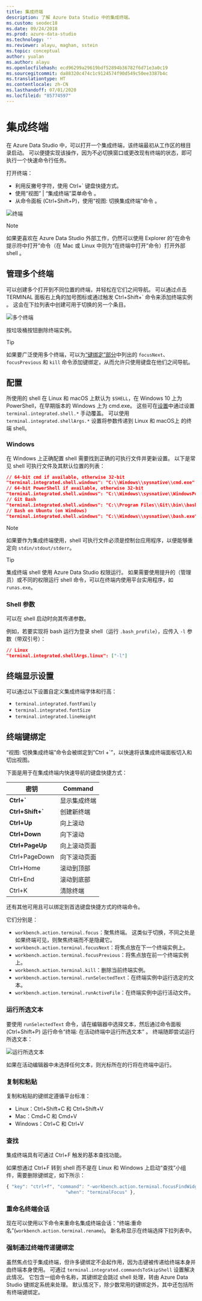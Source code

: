 ```yaml
---
title: 集成终端
description: 了解 Azure Data Studio 中的集成终端。
ms.custom: seodec18
ms.date: 09/24/2018
ms.prod: azure-data-studio
ms.technology: ''
ms.reviewer: alayu, maghan, sstein
ms.topic: conceptual
author: yualan
ms.author: alayu
ms.openlocfilehash: ecd96299a29619bdf52894b36782f6d71e3a0c19
ms.sourcegitcommit: da88320c474c1c9124574f90d549c50ee3387b4c
ms.translationtype: HT
ms.contentlocale: zh-CN
ms.lasthandoff: 07/01/2020
ms.locfileid: "85774597"
---
```

# <a name="integrated-terminal"></a>集成终端

在 Azure Data Studio 中，可以打开一个集成终端，该终端最初从工作区的根目录启动。 可以便捷实现该操作，因为不必切换窗口或更改现有终端的状态，即可执行一个快速命令行任务。

打开终端：

* 利用反撇号字符，使用 Ctrl+` 键盘快捷方式。
* 使用“视图” | “集成终端”菜单命令 。
* 从命令面板 (Ctrl+Shift+P)，使用“视图: 切换集成终端”命令  。

![终端](media/integrated-terminal/terminal-screen.png)

> [!NOTE]
> 如果更喜欢在 Azure Data Studio 外部工作，仍然可以使用 Explorer 的“在命令提示符中打开”命令（在 Mac 或 Linux 中则为“在终端中打开”命令）打开外部 shell 。

## <a name="managing-multiple-terminals"></a>管理多个终端

可以创建多个打开到不同位置的终端，并轻松在它们之间导航。 可以通过点击 TERMINAL 面板右上角的加号图标或通过触发 Ctrl+Shift+` 命令来添加终端实例 。 这会在下拉列表中创建可用于切换的另一个条目。

![多个终端](media/integrated-terminal/terminal-multiple-instances.png)

按垃圾桶按钮删除终端实例。

> [!TIP]
> 如果要广泛使用多个终端，可以为[“键绑定”部分](#key-bindings)中列出的 `focusNext`、`focusPrevious` 和 `kill` 命令添加键绑定，从而允许只使用键盘在他们之间导航。

## <a name="configuration"></a>配置

所使用的 shell 在 Linux 和 macOS 上默认为 `$SHELL`，在 Windows 10 上为 PowerShell，在早期版本的 Windows 上为 cmd.exe。 这些可在[设置](settings.md)中通过设置 `terminal.integrated.shell.*` 手动覆盖。 可以使用 `terminal.integrated.shellArgs.*` 设置将参数传递到 Linux 和 macOS上 的终端 shell。

### <a name="windows"></a>Windows

在 Windows 上正确配置 shell 需要找到正确的可执行文件并更新设置。 以下是常见 shell 可执行文件及其默认位置的列表：

```json
// 64-bit cmd if available, otherwise 32-bit
"terminal.integrated.shell.windows": "C:\\Windows\\sysnative\\cmd.exe"
// 64-bit PowerShell if available, otherwise 32-bit
"terminal.integrated.shell.windows": "C:\\Windows\\sysnative\\WindowsPowerShell\\v1.0\\powershell.exe"
// Git Bash
"terminal.integrated.shell.windows": "C:\\Program Files\\Git\\bin\\bash.exe"
// Bash on Ubuntu (on Windows)
"terminal.integrated.shell.windows": "C:\\Windows\\sysnative\\bash.exe"
```

> [!NOTE]
> 如果要作为集成终端使用，shell 可执行文件必须是控制台应用程序，以便能够重定向 `stdin/stdout/stderr`。

> [!TIP]
> 集成终端 shell 使用 Azure Data Studio 权限运行。 如果需要使用提升的（管理员）或不同的权限运行 shell 命令，可以在终端内使用平台实用程序，如 `runas.exe`。

### <a name="shell-arguments"></a>Shell 参数

可以在 shell 启动时向其传递参数。

例如，若要实现将 bash 运行为登录 shell（运行 `.bash_profile`），应传入 `-l` 参数（带双引号）：

```json
// Linux
"terminal.integrated.shellArgs.linux": ["-l"]
```

## <a name="terminal-display-settings"></a>终端显示设置

可以通过以下设置自定义集成终端字体和行高：

* `terminal.integrated.fontFamily`
* `terminal.integrated.fontSize`
* `terminal.integrated.lineHeight`

## <a name="terminal-key-bindings"></a><a id="key-bindings"></a>终端键绑定

“视图: 切换集成终端”命令会被绑定到“Ctrl +`”，以快速将该集成终端面板切入和切出视图。

下面是用于在集成终端内快速导航的键盘快捷方式：

|密钥|Command|  
|---|---|  
|**Ctrl+\`**|显示集成终端|  
|**Ctrl+Shift+\`**|创建新终端|  
|**Ctrl+Up**|向上滚动|  
|**Ctrl+Down**|向下滚动|  
|**Ctrl+PageUp**|向上滚动页面|  
|Ctrl+PageDown|向下滚动页面|  
|Ctrl+Home|滚动到顶部|  
|Ctrl+End|滚动到底部|  
|Ctrl+K|清除终端|  

还有其他可用且可以绑定到首选键盘快捷方式的终端命令。

它们分别是：

* `workbench.action.terminal.focus`：聚焦终端。 这类似于切换，不同之处是如果终端可见，则聚焦终端而不是隐藏它。
* `workbench.action.terminal.focusNext`：将焦点放在下一个终端实例上。
* `workbench.action.terminal.focusPrevious`：将焦点放在前一个终端实例上。
* `workbench.action.terminal.kill`：删除当前终端实例。
* `workbench.action.terminal.runSelectedText`：在终端实例中运行选定的文本。
* `workbench.action.terminal.runActiveFile`：在终端实例中运行活动文件。

### <a name="run-selected-text"></a>运行所选文本

要使用 `runSelectedText` 命令，请在编辑器中选择文本，然后通过命令面板 (Ctrl+Shift+P) 运行命令“终端: 在活动终端中运行所选文本” 。 终端随即尝试运行所选文本：

![运行所选文本](media/integrated-terminal/terminal_run_selected.png)

如果在活动编辑器中未选择任何文本，则光标所在的行将在终端中运行。

### <a name="copy--paste"></a>复制和粘贴

复制和粘贴的键绑定遵循平台标准：

* Linux：Ctrl+Shift+C 和 Ctrl+Shift+V 
* Mac：Cmd+C 和 Cmd+V 
* Windows：Ctrl+C 和 Ctrl+V 

### <a name="find"></a>查找

集成终端具有可通过 Ctrl+F 触发的基本查找功能。

如果想通过 Ctrl+F 转到 shell 而不是在 Linux 和 Windows 上启动“查找”小组件，需要删除键绑定，如下所示：

```js
{ "key": "ctrl+f", "command": "-workbench.action.terminal.focusFindWidget",
                      "when": "terminalFocus" },
```

### <a name="rename-terminal-sessions"></a>重命名终端会话

现在可以使用以下命令来重命名集成终端会话：“终端:重命名”(`workbench.action.terminal.rename`)。 新名称显示在终端选择下拉列表中。

### <a name="forcing-key-bindings-to-pass-through-the-terminal"></a>强制通过终端传递键绑定

虽然焦点位于集成终端，但许多键绑定不会起作用，因为击键被传递给终端本身并由终端本身使用。 可通过 `terminal.integrated.commandsToSkipShell` 设置解决此情况。 它包含一组命令名称，其键绑定会跳过 shell 处理，转由 Azure Data Studio 键绑定系统来处理。 默认情况下，除少数常用的键绑定外，其中还包括所有终端键绑定。

